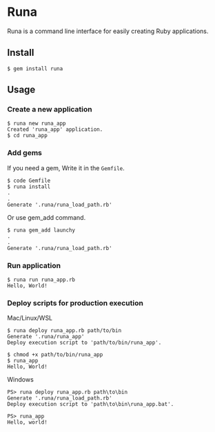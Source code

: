 # Runa

Runa is a command line interface for easily creating Ruby applications.

## Install

```
$ gem install runa
```

## Usage

### Create a new application

```
$ runa new runa_app
Created 'runa_app' application.
$ cd runa_app
```

### Add gems
If you need a gem, Write it in the `Gemfile`.  

```
$ code Gemfile
$ runa install
.
.
Generate '.runa/runa_load_path.rb'
```

Or use gem_add command.

```
$ runa gem_add launchy
.
.
Generate '.runa/runa_load_path.rb'
```

### Run application

```
$ runa run runa_app.rb
Hello, World!
```

### Deploy scripts for production execution

Mac/Linux/WSL

```
$ runa deploy runa_app.rb path/to/bin
Generate '.runa/runa_app'
Deploy execution script to 'path/to/bin/runa_app'.

$ chmod +x path/to/bin/runa_app
$ runa_app
Hello, World!
```

Windows

```
PS> runa deploy runa_app.rb path\to\bin
Generate '.runa/runa_load_path.rb'
Deploy execution script to 'path\to\bin\runa_app.bat'.

PS> runa_app
Hello, world!
```
